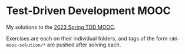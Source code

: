 # Test-Driven Development MOOC

My solutions to the [2023 Spring TDD MOOC](https://tdd.mooc.fi/).

Exercises are each on their individual folders, and tags of the form
`tdd-mooc-solution/*` are pushed after solving each.
